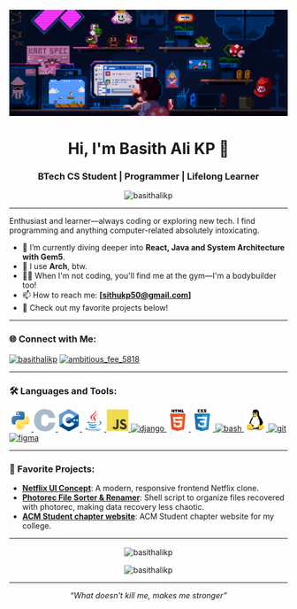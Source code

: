 
 ![Alt text](https://raw.githubusercontent.com/mhardik003/mhardik003/main/gifs/mario.gif)

<h1 align="center">Hi, I'm Basith Ali KP 👋</h1>
<h3 align="center">BTech CS Student | Programmer | Lifelong Learner</h3>

<p align="center"> <img src="https://komarev.com/ghpvc/?username=basithalikp&label=Profile%20views&color=0e75b6&style=flat" alt="basithalikp" /> </p>

---

<p align="left">
  Enthusiast and learner—always coding or exploring new tech. I find programming and anything computer-related absolutely intoxicating.
</p>

- 🌱 I’m currently diving deeper into **React, Java and System Architecture with Gem5**.
- 🐧 I use **Arch**, btw.
- 🏋️‍♂️ When I'm not coding, you'll find me at the gym—I'm a bodybuilder too!
- 📫 How to reach me: **[sithukp50@gmail.com]**
- 🚀 Check out my favorite projects below!

---

<h3 align="left">🌐 Connect with Me:</h3>
<p align="left">
<a href="https://linkedin.com/in/basithalikp" target="blank"><img align="center" src="https://raw.githubusercontent.com/rahuldkjain/github-profile-readme-generator/master/src/images/icons/Social/linked-in-alt.svg" alt="basithalikp" height="30" width="40" /></a>
<a href="https://www.reddit.com/user/Ambitious_Fee_5818/" target="blank"><img align="center" src="https://raw.githubusercontent.com/rahuldkjain/github-profile-readme-generator/master/src/images/icons/Social/reddit.svg" alt="ambitious_fee_5818" height="30" width="40" /></a>
</p>

---

<h3 align="left">🛠️ Languages and Tools:</h3>
<p align="left">
    <a href="https://www.python.org" target="_blank" rel="noreferrer"> <img src="https://raw.githubusercontent.com/devicons/devicon/master/icons/python/python-original.svg" alt="python" width="40" height="40"/> </a>
    <a href="https://www.cprogramming.com/" target="_blank" rel="noreferrer"> <img src="https://raw.githubusercontent.com/devicons/devicon/master/icons/c/c-original.svg" alt="c" width="40" height="40"/> </a>
    <a href="https://www.cplusplus.com/" target="_blank" rel="noreferrer"> <img src="https://raw.githubusercontent.com/devicons/devicon/master/icons/cplusplus/cplusplus-original.svg" alt="c++" width="40" height="40"/> </a>
    <a href="https://www.java.com" target="_blank" rel="noreferrer"> <img src="https://raw.githubusercontent.com/devicons/devicon/master/icons/java/java-original.svg" alt="java" width="40" height="40"/> </a>
    <a href="https://developer.mozilla.org/en-US/docs/Web/JavaScript" target="_blank" rel="noreferrer"> <img src="https://raw.githubusercontent.com/devicons/devicon/master/icons/javascript/javascript-original.svg" alt="javascript" width="40" height="40"/> </a>
    <a href="https://www.djangoproject.com/" target="_blank" rel="noreferrer"> <img src="https://cdn.worldvectorlogo.com/logos/django.svg" alt="django" width="40" height="40"/> </a>
    <a href="https://www.w3.org/html/" target="_blank" rel="noreferrer"> <img src="https://raw.githubusercontent.com/devicons/devicon/master/icons/html5/html5-original-wordmark.svg" alt="html5" width="40" height="40"/> </a>
    <a href="https://www.w3schools.com/css/" target="_blank" rel="noreferrer"> <img src="https://raw.githubusercontent.com/devicons/devicon/master/icons/css3/css3-original-wordmark.svg" alt="css3" width="40" height="40"/> </a>
    <a href="https://www.gnu.org/software/bash/" target="_blank" rel="noreferrer"> <img src="https://www.vectorlogo.zone/logos/gnu_bash/gnu_bash-icon.svg" alt="bash" width="40" height="40"/> </a>
    <a href="https://www.linux.org/" target="_blank" rel="noreferrer"> <img src="https://raw.githubusercontent.com/devicons/devicon/master/icons/linux/linux-original.svg" alt="linux" width="40" height="40"/> </a>
    <a href="https://git-scm.com/" target="_blank" rel="noreferrer"> <img src="https://www.vectorlogo.zone/logos/git-scm/git-scm-icon.svg" alt="git" width="40" height="40"/> </a>
    <a href="https://www.figma.com/" target="_blank" rel="noreferrer"> <img src="https://www.vectorlogo.zone/logos/figma/figma-icon.svg" alt="figma" width="40" height="40"/> </a>
</p>

---

<h3 align="left">🚀 Favorite Projects:</h3>

- [**Netflix UI Concept**](https://github.com/basithalikp/netflix-frontend): A modern, responsive frontend Netflix clone.
- [**Photorec File Sorter & Renamer**](https://github.com/basithalikp/file-sorter-renamer-photorec): Shell script to organize files recovered with photorec, making data recovery less chaotic.
- [**ACM Student chapter website**](https://github.com/basithalikp/acm-nssce): ACM Student chapter website for my college.

---

<p align="center">
  <img align="center" src="https://github-readme-stats.vercel.app/api/top-langs?username=basithalikp&show_icons=true&locale=en&layout=compact" alt="basithalikp" />
</p>

<p align="center">
  <img align="center" src="https://github-readme-stats.vercel.app/api?username=basithalikp&show_icons=true&locale=en" alt="basithalikp" />
</p>

---

<p align="center"><i>“What doesn't kill me, makes me stronger”</i></p>
